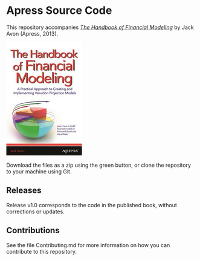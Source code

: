 # Apress Source Code

This repository accompanies [*The Handbook of Financial Modeling*](http://www.apress.com/9781430262053) by Jack Avon (Apress, 2013).

![Cover image](9781430262053.jpg)

Download the files as a zip using the green button, or clone the repository to your machine using Git.

## Releases

Release v1.0 corresponds to the code in the published book, without corrections or updates.

## Contributions

See the file Contributing.md for more information on how you can contribute to this repository.
